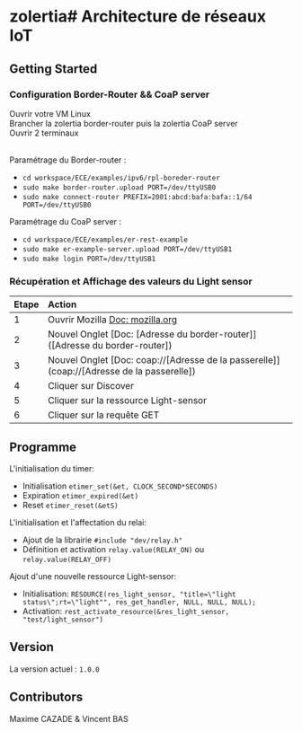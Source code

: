 # zolertia# Architecture de réseaux IoT

## Getting Started

### Configuration Border-Router && CoaP server

Ouvrir votre VM Linux<br>
Brancher la zolertia border-router puis la zolertia CoaP server<br>
Ouvrir 2 terminaux<br><br>

Paramétrage du Border-router :<br>
  * `cd workspace/ECE/examples/ipv6/rpl-boreder-router`
  * `sudo make border-router.upload PORT=/dev/ttyUSB0`
  * `sudo make connect-router PREFIX=2001:abcd:bafa:bafa::1/64 PORT=/dev/ttyUSB0`

Paramétrage du CoaP server :<br>
  * `cd workspace/ECE/examples/er-rest-example`
  * `sudo make er-example-server.upload PORT=/dev/ttyUSB1`
  * `sudo make login PORT=/dev/ttyUSB1`

### Récupération et Affichage des valeurs du Light sensor
Etape               | Action
:--------------------|:-------------------------
1                   | Ouvrir Mozilla [Doc: mozilla.org](https://www.mozilla.org/fr/)
2                   | Nouvel Onglet [Doc: [Adresse du border-router]]([Adresse du border-router])
3                   | Nouvel Onglet [Doc: coap://[Adresse de la passerelle]](coap://[Adresse de la passerelle])
4                   | Cliquer sur Discover
5                   | Cliquer sur la ressource Light-sensor
6                   | Cliquer sur la requête GET

## Programme

L'initialisation du timer:<br>
  * Initialisation `etimer_set(&et, CLOCK_SECOND*SECONDS)`
  * Expiration `etimer_expired(&et)`
  * Reset `etimer_reset(&etS)`

L'initialisation et l'affectation du relai:<br>
  * Ajout de la librairie `#include "dev/relay.h"`
  * Définition et activation `relay.value(RELAY_ON)` ou `relay.value(RELAY_OFF)`

Ajout d'une nouvelle ressource Light-sensor:<br>
  * Initialisation: `RESOURCE(res_light_sensor,
                        "title=\"light status\";rt=\"light"",
                        res_get_handler,
                        NULL,
                        NULL,
                        NULL);`
  * Activation: `rest_activate_resource(&res_light_sensor, "test/light_sensor")`

## Version
La version actuel : `1.0.0`

## Contributors
Maxime CAZADE & Vincent BAS
